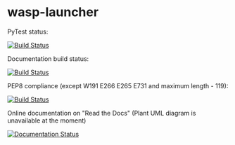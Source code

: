 # wasp-launcher

PyTest status:

[![Build Status](http://jenkins.home.a1ezzz.ru/buildStatus/icon?job=wasp-launcher)](https://github.com/a1ezzz/wasp-launcher)

Documentation build status:

[![Build Status](http://jenkins.home.a1ezzz.ru/buildStatus/icon?job=wasp-launcher-docs)](https://github.com/a1ezzz/wasp-launcher)

PEP8 compliance (except W191 E266 E265 E731 and maximum length - 119):

[![Build Status](http://jenkins.home.a1ezzz.ru/buildStatus/icon?job=wasp-launcher-pep8)](https://github.com/a1ezzz/wasp-launcher)

Online documentation on "Read the Docs" (Plant UML diagram is unavailable at the moment)

[![Documentation Status](https://readthedocs.org/projects/wasp-launcher/badge/?version=latest)](http://wasp-launcher.readthedocs.io/en/latest/?badge=latest)